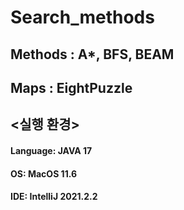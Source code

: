 Search_methods
=============
Methods : A*, BFS, BEAM
-----------------------------
Maps : EightPuzzle
-----------------------------
## <실행 환경>
#### Language:   JAVA 17
#### OS:         MacOS 11.6
#### IDE:        IntelliJ 2021.2.2